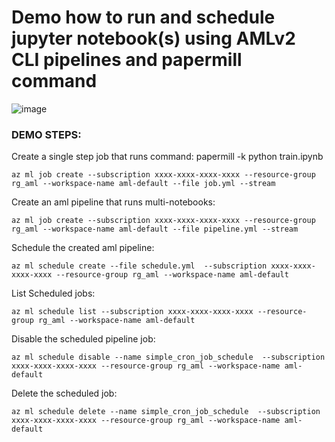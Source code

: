 # Demo how to run and schedule jupyter notebook(s) using AMLv2 CLI pipelines and papermill command

![image](https://user-images.githubusercontent.com/5873303/206203917-84bec23b-b22c-44c2-8966-24a2ec55b8d3.png)


### DEMO STEPS:

Create a single step job that runs command: papermill -k python train.ipynb

```az ml job create --subscription xxxx-xxxx-xxxx-xxxx --resource-group rg_aml --workspace-name aml-default --file job.yml --stream```

Create an aml pipeline  that runs multi-notebooks:


```az ml job create --subscription xxxx-xxxx-xxxx-xxxx --resource-group rg_aml --workspace-name aml-default --file pipeline.yml --stream```

Schedule the created aml pipeline:

```az ml schedule create --file schedule.yml  --subscription xxxx-xxxx-xxxx-xxxx --resource-group rg_aml --workspace-name aml-default```

List Scheduled jobs:

```az ml schedule list --subscription xxxx-xxxx-xxxx-xxxx --resource-group rg_aml --workspace-name aml-default```

Disable the scheduled pipeline job:

```az ml schedule disable --name simple_cron_job_schedule  --subscription xxxx-xxxx-xxxx-xxxx --resource-group rg_aml --workspace-name aml-default ```

Delete the scheduled job:

```az ml schedule delete --name simple_cron_job_schedule  --subscription xxxx-xxxx-xxxx-xxxx --resource-group rg_aml --workspace-name aml-default ```
